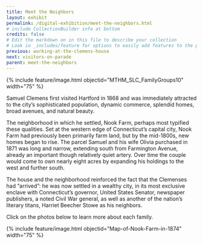```yaml
---
title: Meet the Neighbors
layout: exhibit
permalink: /digital-exhibition/meet-the-neighbors.html
# include CollectionBuilder info at bottom
credits: false
# Edit the markdown on in this file to describe your collection
# Look in _includes/feature for options to easily add features to the page
previous: working-at-the-clemens-house
next: visitors-on-parade
parent: meet-the-neighbors
---
```


  {% include feature/image.html objectid="MTHM_SLC_FamilyGroups10" width="75" %}

Samuel Clemens first visited Hartford in 1868 and was immediately attracted to the city’s sophisticated population, dynamic commerce, splendid homes, broad avenues, and natural beauty.

The neighborhood in which he settled, Nook Farm, perhaps most typified these qualities. Set at the western edge of Connecticut’s capital city, Nook Farm had previously been primarily farm land, but by the mid-1800s, new homes began to rise. The parcel Samuel and his wife Olivia purchased in 1871 was long and narrow, extending south from Farmington Avenue, already an important though relatively quiet artery. Over time the couple would come to own nearly eight acres by expanding his holdings to the west and further south.

The house and the neighborhood reinforced the fact that the Clemenses had “arrived”: he was now settled in a wealthy city, in its most exclusive enclave with Connecticut’s governor, United States Senator, newspaper publishers, a noted Civil War general, as well as another of the nation’s literary titans, Harriet Beecher Stowe as his neighbors.

Click on the photos below to learn more about each family.

  {% include feature/image.html objectid="Map-of-Nook-Farm-in-1874" width="75" %}
